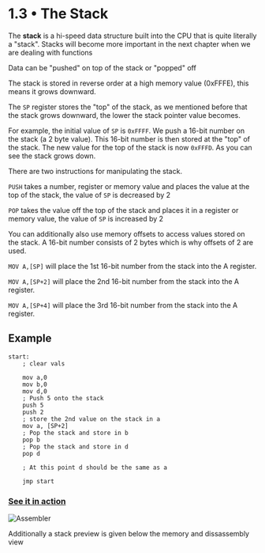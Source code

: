 1.3 • The Stack
===================

The **stack** is a hi-speed data structure built into the CPU that is quite literally a "stack".
Stacks will become more important in the next chapter when we are dealing with functions

Data can be "pushed" on top of the stack or "popped" off

The stack is stored in reverse order at a high memory value (0xFFFE), this means it grows downward.

The `SP` register stores the "top" of the stack, as we mentioned before that the stack grows downward, the lower the stack pointer value becomes.

For example, the initial value of `SP` is `0xFFFF`. We push a 16-bit number on the stack (a 2 byte value). This 16-bit number is then stored at the "top" of the stack.
The new value for the top of the stack is now `0xFFFD`. As you can see the stack grows down.

There are two instructions for manipulating the stack.

`PUSH` takes a number, register or memory value and places the value at the top of the stack, the value of `SP` is decreased by 2

`POP`  takes the value off the top of the stack and places it in a register or memory value, the value of `SP` is increased by 2

You can additionally also use memory offsets to access values stored on the stack. A 16-bit number consists of 2 bytes which is why offsets of 2 are used.

`MOV A,[SP]`  will place the 1st 16-bit number from the stack into the A register.

`MOV A,[SP+2]`  will place the 2nd 16-bit number from the stack into the A register.

`MOV A,[SP+4]`  will place the 3rd 16-bit number from the stack into the A register.


Example
--

	start:
		; clear vals
		
		mov a,0
		mov b,0
		mov d,0
		; Push 5 onto the stack
		push 5
		push 2
		; store the 2nd value on the stack in a
		mov a, [SP+2]
		; Pop the stack and store in b
		pop b
		; Pop the stack and store in d
		pop d
		
		; At this point d should be the same as a
		
		jmp start
		
### [See it in action](../../../projects/3badab)

![Assembler](/img/lesson-resource/sandbox-stack.png)

Additionally a stack preview is given below the memory and dissassembly view
